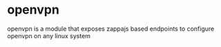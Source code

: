 openvpn
=======

openvpn is a module that exposes zappajs based endpoints to configure openvpn on any linux system